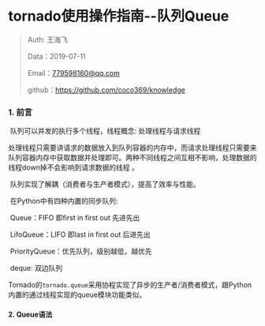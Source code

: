 # tornado使用操作指南--队列Queue

> Auth: 王海飞
>
> Data：2019-07-11
>
> Email：779598160@qq.com
>
> github：https://github.com/coco369/knowledge 

### 1. 前言

​	队列可以并发的执行多个线程，线程概念: 处理线程与请求线程

​        处理线程只需要讲请求的数据放入到队列容器的内存中，而请求处理线程只需要来队列容器内存中获取数据并处理即可。两种不同线程之间互相不影响，处理数据的线程down掉不会影响到请求数据的线程 。

​	队列实现了解耦（消费者与生产者模式），提高了效率与性能。

​	在Python中有四种内置的同步队列:

​		Queue：FIFO 即first in first out 先进先出

​		LifoQueue：LIFO 即last in first out 后进先出

​		PriorityQueue：优先队列，级别越低，越优先

​		deque: 双边队列

​	Tornado的`tornado.queue`采用协程实现了异步的生产者/消费者模式，跟Python内置的通过线程实现的queue模块功能类似。 



#### 2. Queue语法 

